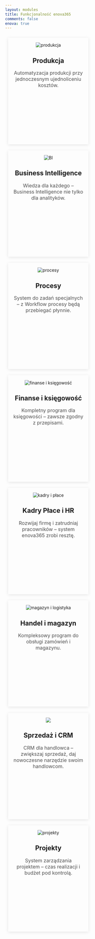 ```yaml
---
layout: modules
title: Funkcjonalność enova365
comments: false
enova: true
---
```

<head>
  <style>
    .module_parent {
      height:900px;
    }
    .module_grid {
      position: relative;
      box-shadow: 0 2px 10px 0 rgba(0,0,0,.1);
      text-align: center;
      width: 46%;
      height: 35%;
      padding: 3%;
      margin: 2% 2%;
      float: left;
    }
    a {
      text-decoration: none;
    }
    p {
      font-size: 1rem;
      color: #505050;
    }
  </style>
</head>

<div class="module_parent">
  <div class="module_grid">
  <img src="https://www.enova.pl/content/uploads/2018/03/produkcja-3.png" alt="produkcja">
    <a target="_blank" href="./produkcja">
      <h2>Produkcja</h2>
        <p>Automatyzacja produkcji przy jednoczesnym ujednoliceniu kosztów.</p>
    </a>
  </div>

  <div class="module_grid">
    <a target="_blank" href="./business_intelligence">
    <img src="https://www.enova.pl/content/uploads/2018/03/business-inteligence.png" alt="BI">
      <h2>Business Intelligence</h2>
        <p>Wiedza dla każdego – Business Intelligence nie tylko dla analityków.</p>
    </a>
  </div>

  <div class="module_grid">
    <a target="_blank" href="./procesy">
    <img src="https://www.enova.pl/content/uploads/2018/03/procesy.png" alt="procesy">
      <h2>Procesy</h2>
        <p>System do zadań specjalnych – z Workflow procesy będą przebiegać płynnie.</p>
    </a>
  </div>

  <div class="module_grid">
    <a target="_blank" href="./finanse_i_ksiegowosc">
    <img src="https://www.enova.pl/content/uploads/2018/03/finanse-i-ksiegowosc.png" alt="finanse i księgowość">
      <h2>Finanse i księgowość</h2>
        <p>Kompletny program dla księgowości – zawsze zgodny z przepisami.</p>
    </a>
  </div>

  <div class="module_grid">
    <a target="_blank" href="./kadry_i_place_hr">
    <img src="https://www.enova.pl/content/uploads/2018/03/kadry-i-place-hr.png" alt="kadry i płace">
      <h2>Kadry Płace i HR</h2>
        <p>Rozwijaj firmę i zatrudniaj pracowników – system enova365 zrobi resztę.</p>
    </a>
  </div>

  <div class="module_grid">
    <a target="_blank" href="./handel_i_magazyn">
    <img src="https://www.enova.pl/content/uploads/2018/03/magazyn-i-logistyka.png" alt="magazyn i logistyka">
        <h2>Handel i magazyn</h2>
      <p>Kompleksowy program do obsługi zamówień i magazynu.</p>
    </a>
  </div>

  <div class="module_grid">
    <a target="_blank" href="./sprzedaz_i_crm">
    <img src="https://www.enova.pl/content/uploads/2018/03/sprzedaz-crm.png" sprzedaż i crm>
      <h2>Sprzedaż i CRM</h2>
        <p>CRM dla handlowca – zwiększaj sprzedaż, daj nowoczesne narzędzie swoim handlowcom.</p>
    </a>
  </div>

  <div class="module_grid">
    <a target="_blank" href="./projekty">
    <img src="https://www.enova.pl/content/uploads/2018/03/projekty.png" alt="projekty">
      <h2>Projekty</h2>
        <p>System zarządzania projektem – czas realizacji i budżet pod kontrolą.</p>
    </a>
  </div>
</div>
